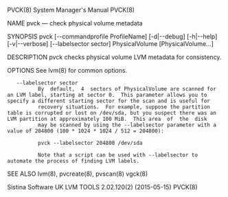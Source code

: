 PVCK(8)                                                                                    System Manager's Manual                                                                                    PVCK(8)



NAME
       pvck — check physical volume metadata

SYNOPSIS
       pvck [--commandprofile ProfileName] [-d|--debug] [-h|--help] [-v|--verbose] [--labelsector sector] PhysicalVolume [PhysicalVolume...]

DESCRIPTION
       pvck checks physical volume LVM metadata for consistency.

OPTIONS
       See lvm(8) for common options.

       --labelsector sector
              By  default,  4  sectors of PhysicalVolume are scanned for an LVM label, starting at sector 0.  This parameter allows you to specify a different starting sector for the scan and is useful for
              recovery situations.  For example, suppose the partition table is corrupted or lost on /dev/sda, but you suspect there was an LVM partition at approximately 100 MiB.  This area  of  the  disk
              may be scanned by using the --labelsector parameter with a value of 204800 (100 * 1024 * 1024 / 512 = 204800):

              pvck --labelsector 204800 /dev/sda

              Note that a script can be used with --labelsector to automate the process of finding LVM labels.

SEE ALSO
       lvm(8), pvcreate(8), pvscan(8) vgck(8)



Sistina Software UK                                                                   LVM TOOLS 2.02.120(2) (2015-05-15)                                                                              PVCK(8)
